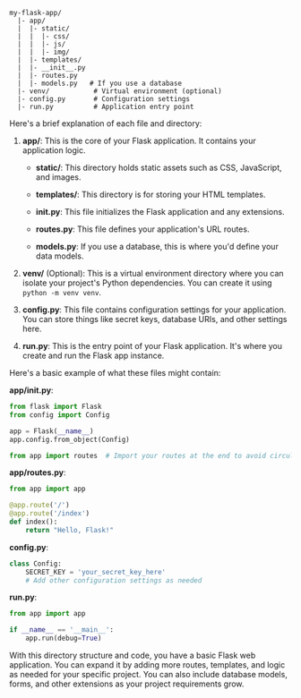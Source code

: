 ```
my-flask-app/
  |- app/
  |  |- static/
  |  |  |- css/
  |  |  |- js/
  |  |  |- img/
  |  |- templates/
  |  |- __init__.py
  |  |- routes.py
  |  |- models.py   # If you use a database
  |- venv/           # Virtual environment (optional)
  |- config.py       # Configuration settings
  |- run.py          # Application entry point
```

Here's a brief explanation of each file and directory:

1. **app/**: This is the core of your Flask application. It contains your application logic.

    - **static/**: This directory holds static assets such as CSS, JavaScript, and images.
    - **templates/**: This directory is for storing your HTML templates.

    - **__init__.py**: This file initializes the Flask application and any extensions.
    - **routes.py**: This file defines your application's URL routes.
    - **models.py**: If you use a database, this is where you'd define your data models.

2. **venv/** (Optional): This is a virtual environment directory where you can isolate your project's Python dependencies. You can create it using `python -m venv venv`.

3. **config.py**: This file contains configuration settings for your application. You can store things like secret keys, database URIs, and other settings here.

4. **run.py**: This is the entry point of your Flask application. It's where you create and run the Flask app instance.

Here's a basic example of what these files might contain:

**app/__init__.py**:
```python
from flask import Flask
from config import Config

app = Flask(__name__)
app.config.from_object(Config)

from app import routes  # Import your routes at the end to avoid circular imports

```

**app/routes.py**:
```python
from app import app

@app.route('/')
@app.route('/index')
def index():
    return "Hello, Flask!"

```

**config.py**:
```python
class Config:
    SECRET_KEY = 'your_secret_key_here'
    # Add other configuration settings as needed

```

**run.py**:
```python
from app import app

if __name__ == '__main__':
    app.run(debug=True)
```

With this directory structure and code, you have a basic Flask web application. You can expand it by adding more routes, templates, and logic as needed for your specific project. You can also include database models, forms, and other extensions as your project requirements grow.